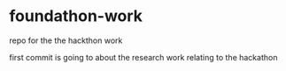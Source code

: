 # foundathon-work
repo for the the hackthon work 

first commit is going to about the research work relating to the hackathon
